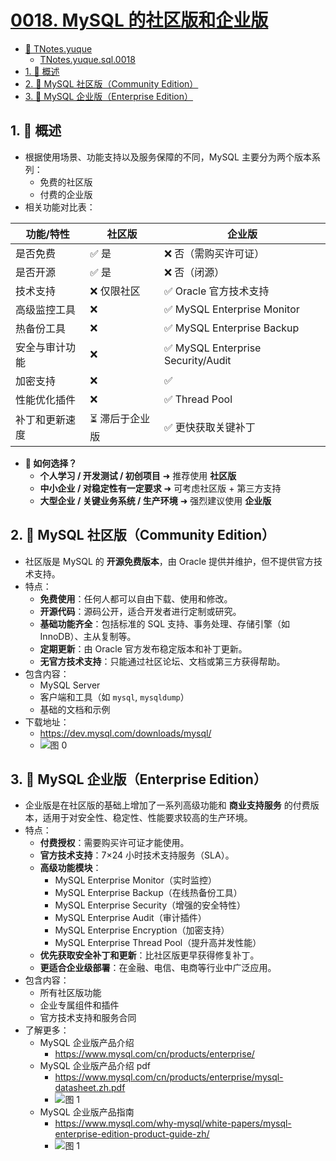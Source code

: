 # [0018. MySQL 的社区版和企业版](https://github.com/Tdahuyou/TNotes.sql/tree/main/notes/0018.%20MySQL%20%E7%9A%84%E7%A4%BE%E5%8C%BA%E7%89%88%E5%92%8C%E4%BC%81%E4%B8%9A%E7%89%88)

<!-- region:toc -->

- [📂 TNotes.yuque](https://www.yuque.com/tdahuyou/tnotes.yuque/)
  - [TNotes.yuque.sql.0018](https://www.yuque.com/tdahuyou/tnotes.yuque/sql.0018)
- [1. 📝 概述](#1--概述)
- [2. 📒 MySQL 社区版（Community Edition）](#2--mysql-社区版community-edition)
- [3. 📒 MySQL 企业版（Enterprise Edition）](#3--mysql-企业版enterprise-edition)

<!-- endregion:toc -->

## 1. 📝 概述

- 根据使用场景、功能支持以及服务保障的不同，MySQL 主要分为两个版本系列：
  - 免费的社区版
  - 付费的企业版
- 相关功能对比表：

| 功能/特性      | 社区版          | 企业版                             |
| -------------- | --------------- | ---------------------------------- |
| 是否免费       | ✅ 是           | ❌ 否（需购买许可证）              |
| 是否开源       | ✅ 是           | ❌ 否（闭源）                      |
| 技术支持       | ❌ 仅限社区     | ✅ Oracle 官方技术支持             |
| 高级监控工具   | ❌              | ✅ MySQL Enterprise Monitor        |
| 热备份工具     | ❌              | ✅ MySQL Enterprise Backup         |
| 安全与审计功能 | ❌              | ✅ MySQL Enterprise Security/Audit |
| 加密支持       | ❌              | ✅                                 |
| 性能优化插件   | ❌              | ✅ Thread Pool                     |
| 补丁和更新速度 | ⏳ 滞后于企业版 | ✅ 更快获取关键补丁                |

- **🤔 如何选择？**
  - **个人学习 / 开发测试 / 初创项目** ➜ 推荐使用 **社区版**
  - **中小企业 / 对稳定性有一定要求** ➜ 可考虑社区版 + 第三方支持
  - **大型企业 / 关键业务系统 / 生产环境** ➜ 强烈建议使用 **企业版**

## 2. 📒 MySQL 社区版（Community Edition）

- 社区版是 MySQL 的 **开源免费版本**，由 Oracle 提供并维护，但不提供官方技术支持。
- 特点：
  - **免费使用**：任何人都可以自由下载、使用和修改。
  - **开源代码**：源码公开，适合开发者进行定制或研究。
  - **基础功能齐全**：包括标准的 SQL 支持、事务处理、存储引擎（如 InnoDB）、主从复制等。
  - **定期更新**：由 Oracle 官方发布稳定版本和补丁更新。
  - **无官方技术支持**：只能通过社区论坛、文档或第三方获得帮助。
- 包含内容：
  - MySQL Server
  - 客户端和工具（如 `mysql`, `mysqldump`）
  - 基础的文档和示例
- 下载地址：
  - https://dev.mysql.com/downloads/mysql/
  - ![图 0](https://cdn.jsdelivr.net/gh/tnotesjs/imgs@main/2025-05-17-07-45-02.png)

## 3. 📒 MySQL 企业版（Enterprise Edition）

- 企业版是在社区版的基础上增加了一系列高级功能和 **商业支持服务** 的付费版本，适用于对安全性、稳定性、性能要求较高的生产环境。
- 特点：
  - **付费授权**：需要购买许可证才能使用。
  - **官方技术支持**：7×24 小时技术支持服务（SLA）。
  - **高级功能模块**：
    - MySQL Enterprise Monitor（实时监控）
    - MySQL Enterprise Backup（在线热备份工具）
    - MySQL Enterprise Security（增强的安全特性）
    - MySQL Enterprise Audit（审计插件）
    - MySQL Enterprise Encryption（加密支持）
    - MySQL Enterprise Thread Pool（提升高并发性能）
  - **优先获取安全补丁和更新**：比社区版更早获得修复补丁。
  - **更适合企业级部署**：在金融、电信、电商等行业中广泛应用。
- 包含内容：
  - 所有社区版功能
  - 企业专属组件和插件
  - 官方技术支持和服务合同
- 了解更多：
  - MySQL 企业版产品介绍
    - https://www.mysql.com/cn/products/enterprise/
  - MySQL 企业版产品介绍 pdf
    - https://www.mysql.com/cn/products/enterprise/mysql-datasheet.zh.pdf
    - ![图 1](https://cdn.jsdelivr.net/gh/tnotesjs/imgs@main/2025-05-17-07-53-37.png)
  - MySQL 企业版产品指南
    - https://www.mysql.com/why-mysql/white-papers/mysql-enterprise-edition-product-guide-zh/
    - ![图 1](https://cdn.jsdelivr.net/gh/tnotesjs/imgs@main/2025-05-16-23-19-36.png)
